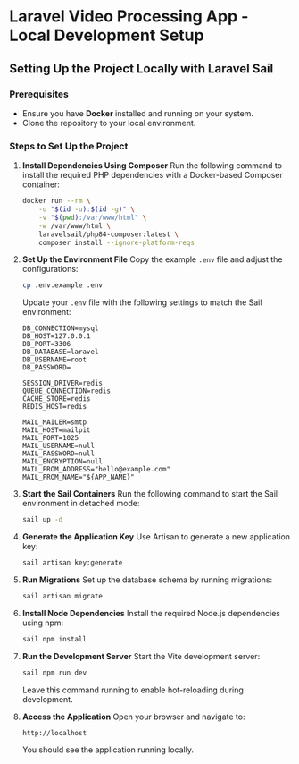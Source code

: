 # Laravel Video Processing App - Local Development Setup

## Setting Up the Project Locally with Laravel Sail

### Prerequisites
- Ensure you have **Docker** installed and running on your system.
- Clone the repository to your local environment.

### Steps to Set Up the Project

1. **Install Dependencies Using Composer**
   Run the following command to install the required PHP dependencies with a Docker-based Composer container:

   ```bash
   docker run --rm \
       -u "$(id -u):$(id -g)" \
       -v "$(pwd):/var/www/html" \
       -w /var/www/html \
       laravelsail/php84-composer:latest \
       composer install --ignore-platform-reqs
   ```

2. **Set Up the Environment File**
   Copy the example `.env` file and adjust the configurations:

   ```bash
   cp .env.example .env
   ```

   Update your `.env` file with the following settings to match the Sail environment:
   ```dotenv
   DB_CONNECTION=mysql
   DB_HOST=127.0.0.1
   DB_PORT=3306
   DB_DATABASE=laravel
   DB_USERNAME=root
   DB_PASSWORD=

   SESSION_DRIVER=redis
   QUEUE_CONNECTION=redis
   CACHE_STORE=redis
   REDIS_HOST=redis

   MAIL_MAILER=smtp
   MAIL_HOST=mailpit
   MAIL_PORT=1025
   MAIL_USERNAME=null
   MAIL_PASSWORD=null
   MAIL_ENCRYPTION=null
   MAIL_FROM_ADDRESS="hello@example.com"
   MAIL_FROM_NAME="${APP_NAME}"
   ```

3. **Start the Sail Containers**
   Run the following command to start the Sail environment in detached mode:

   ```bash
   sail up -d
   ```

4. **Generate the Application Key**
   Use Artisan to generate a new application key:

   ```bash
   sail artisan key:generate
   ```

5. **Run Migrations**
   Set up the database schema by running migrations:

   ```bash
   sail artisan migrate
   ```

6. **Install Node Dependencies**
   Install the required Node.js dependencies using npm:

   ```bash
   sail npm install
   ```

7. **Run the Development Server**
   Start the Vite development server:

   ```bash
   sail npm run dev
   ```

   Leave this command running to enable hot-reloading during development.

8. **Access the Application**
   Open your browser and navigate to:

   ```
   http://localhost
   ```

   You should see the application running locally.
